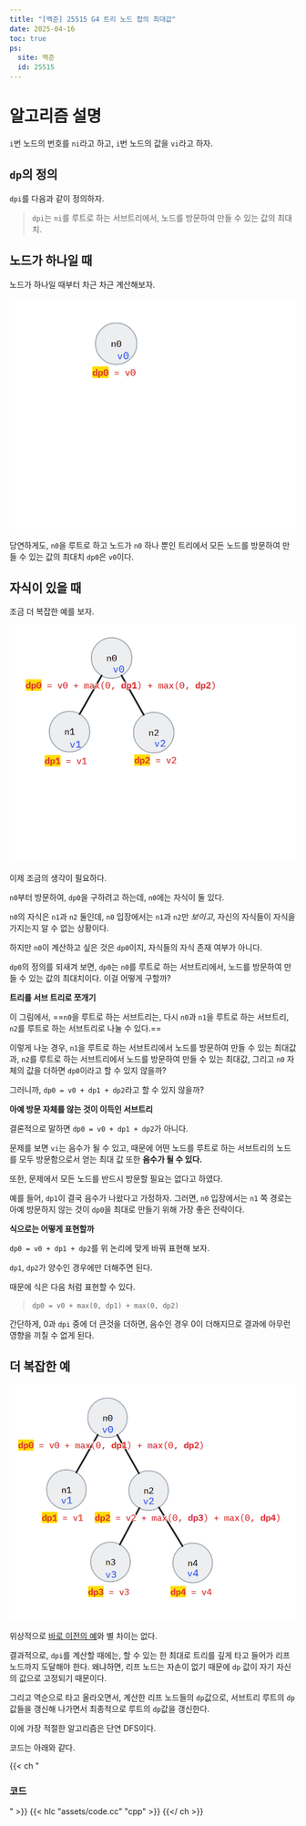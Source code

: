 ```yaml
---
title: "[백준] 25515 G4 트리 노드 합의 최대값"
date: 2025-04-16
toc: true
ps:
  site: 백준
  id: 25515
---
```


# 알고리즘 설명

`i`번 노드의 번호를 `ni`라고 하고, `i`번 노드의 값을 `vi`라고 하자.

## `dp`의 정의

`dpi`를 다음과 같이 정의하자.

> `dpi`는 `ni`를 루트로 하는 서브트리에서, 노드를 방문하여 만들 수 있는 값의 최대치.

## 노드가 하나일 때

노드가 하나일 때부터 차근 차근 계산해보자.

![](./assets/00.png)

당연하게도, `n0`을 루트로 하고 노드가 `n0` 하나 뿐인 트리에서 모든 노드를 방문하여 만들 수 있는 값의 최대치 `dp0`은 `v0`이다.

## 자식이 있을 때

조금 더 복잡한 예를 보자.

![](./assets/01.png)

이제 조금의 생각이 필요하다.

`n0`부터 방문하여, `dp0`을 구하려고 하는데, `n0`에는 자식이 둘 있다.

`n0`의 자식은 `n1`과 `n2` 둘인데, `n0` 입장에서는 `n1`과 `n2`만 *보이고*, 자신의 자식들이 자식을 가지는지 알 수 없는 상황이다.

하지만 `n0`이 계산하고 싶은 것은 `dp0`이지, 자식들의 자식 존재 여부가 아니다.

`dp0`의 정의를 되새겨 보면, `dp0`는 `n0`를 루트로 하는 서브트리에서, 노드를 방문하여 만들 수 있는 값의 최대치이다. 이걸 어떻게 구할까?

**트리를 서브 트리로 쪼개기**

이 그림에서, ==`n0`을 루트로 하는 서브트리는, 다시 `n0`과 `n1`을 루트로 하는 서브트리, `n2`를 루트로 하는 서브트리로 나눌 수 있다.==

이렇게 나눈 경우, `n1`을 루트로 하는 서브트리에서 노드를 방문하여 만들 수 있는 최대값과, `n2`를 루트로 하는 서브트리에서 노드를 방문하여 만들 수 있는 최대값, 그리고 `n0` 자체의 값을 더하면 `dp0`이라고 할 수 있지 않을까?

그러니까, `dp0 = v0 + dp1 + dp2`라고 할 수 있지 않을까?

**아예 방문 자체를 않는 것이 이득인 서브트리**

결론적으로 말하면 `dp0 = v0 + dp1 + dp2`가 아니다.

문제를 보면 `vi`는 음수가 될 수 있고, 때문에 어떤 노드를 루트로 하는 서브트리의 노드를 모두 방문함으로서 얻는 최대 값 또한 **음수가 될 수 있다.**

또한, 문제에서 모든 노드를 반드시 방문할 필요는 없다고 하였다. 

예를 들어, `dp1`이 결국 음수가 나왔다고 가정하자. 그러면, `n0` 입장에서는 `n1` 쪽 경로는 아예 방문하지 않는 것이 `dp0`을 최대로 만들기 위해 가장 좋은 전략이다.

**식으로는 어떻게 표현할까**

`dp0 = v0 + dp1 + dp2`를 위 논리에 맞게 바꿔 표현해 보자.

`dp1`, `dp2`가 양수인 경우에만 더해주면 된다.

때문에 식은 다음 처럼 표현할 수 있다.

> `dp0 = v0 + max(0, dp1) + max(0, dp2)`

간단하게, 0과 `dpi` 중에 더 큰것을 더하면, 음수인 경우 0이 더해지므로 결과에 아무런 영향을 끼칠 수 없게 된다.

## 더 복잡한 예

![](./assets/02.png)

위상적으로 [바로 이전의 예](#노드가-하나일-때)와 별 차이는 없다.

결과적으로, `dpi`를 계산할 때에는, 할 수 있는 한 최대로 트리를 깊게 타고 들어가 리프 노드까지 도달해야 한다. 왜냐하면, 리프 노드는 자손이 없기 때문에 `dp` 값이 자기 자신의 값으로 고정되기 때문이다.

그리고 역순으로 타고 올라오면서, 계산한 리프 노드들의 `dp`값으로, 서브트리 루트의 `dp`값들을 갱신해 나가면서 최종적으로 루트의 `dp`값을 갱신한다.

이에 가장 적절한 알고리즘은 단연 DFS이다.

코드는 아래와 같다.

{{< ch "<h3>코드</h3>" >}}
{{< hlc "assets/code.cc" "cpp" >}}
{{</ ch >}}